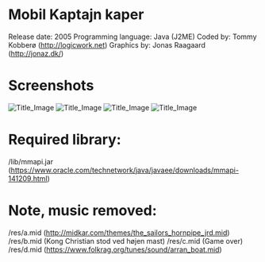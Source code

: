 # Mobil Kaptajn kaper
Release date: 2005
Programming language: Java (J2ME) 
Coded by: Tommy Kobberø (http://logicwork.net)
Graphics by: Jonas Raagaard (http://jonaz.dk/)
		
# Screenshots
![Title_Image](http://logicwork.net/timeline/sparetime/symbian_kk_title.png)
![Title_Image](http://logicwork.net/timeline/sparetime/symbian_kk.jpg)
![Title_Image](http://logicwork.net/timeline/sparetime/symbian_kk1.jpg)
![Title_Image](http://logicwork.net/timeline/sparetime/symbian_kk2.jpg)

# Required library:
/lib/mmapi.jar (https://www.oracle.com/technetwork/java/javaee/downloads/mmapi-141209.html)

# Note, music removed:
/res/a.mid  (http://midkar.com/themes/the_sailors_hornpipe_jrd.mid)
/res/b.mid  (Kong Christian stod ved højen mast)
/res/c.mid  (Game over)
/res/d.mid  (https://www.folkrag.org/tunes/sound/arran_boat.mid)
